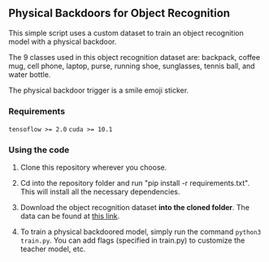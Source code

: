 ## Physical Backdoors for Object Recognition

This simple script uses a custom dataset to train an object recognition model with a physical backdoor.

The 9 classes used in this object recognition dataset are: backpack, coffee mug, cell phone, laptop, purse, running shoe, sunglasses, tennis ball, and water bottle. 

The physical backdoor trigger is a smile emoji sticker.

### Requirements

`tensoflow >= 2.0`
`cuda >= 10.1`

### Using the code

1. Clone this repository wherever you choose.

2. Cd into the repository folder and run "pip install -r requirements.txt". This will install all the necessary dependencies.

2. Download the object recognition dataset __into the cloned folder__. The data can be found at [this link](https://www.dropbox.com/s/uoumt9o3e4zhxsq/object_rec_dataset.h5?dl=0).

2. To train a physical backdoored model, simply run the command `python3 train.py`. You can add flags (specified in train.py) to customize the teacher model, etc. 
